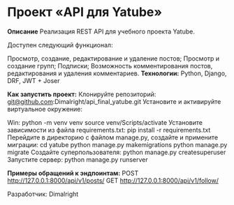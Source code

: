 # Проект «API для Yatube»
**Описание**
Реализация REST API для учебного проекта Yatube.

Доступен следующий функционал:

Просмотр, создание, редактирование и удаление постов;
Просмотр и создание групп;
Подписки;
Возможность комментирования постов, редактирования и удаления комментариев.
**Технологии:**
Python, Django, DRF, JWT + Joser

**Как запустить проект:**
Клонируйте репозиторий:
git@github.com:Dimalright/api_final_yatube.git
Установите и активируйте виртуальное окружение:

Win:
python -m venv venv
source venv/Scripts/activate
Установите зависимости из файла requirements.txt:
pip install -r requirements.txt
Перейдите в директорию с файлом manage.py, создайте и примените миграции:
cd yatube
python manage.py makemigrations
python manage.py migrate
Создайте суперпользователя:
python manage.py createsuperuser
Запустите сервер:
python manage.py runserver

**Примеры обращений к эндпоинтам:**
POST http://127.0.0.1:8000/api/v1/posts/
GET http://127.0.0.1:8000/api/v1/follow/

Разработчик:
Dimalright
